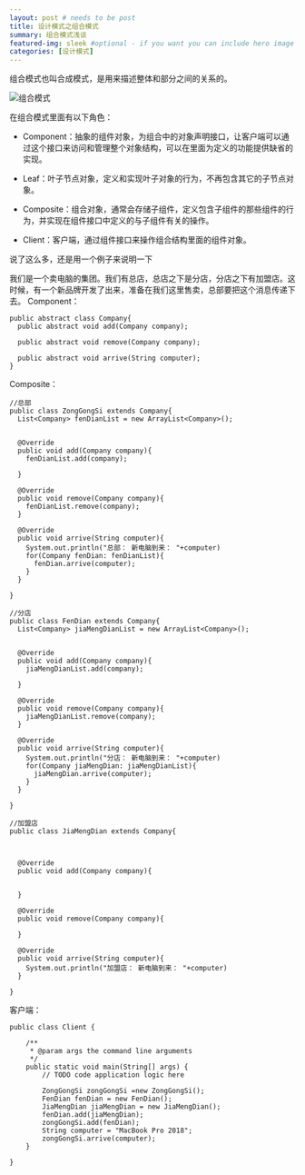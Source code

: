 ```yaml
---
layout: post # needs to be post
title: 设计模式之组合模式
summary: 组合模式浅谈
featured-img: sleek #optional - if you want you can include hero image
categories: [设计模式]
---
```

组合模式也叫合成模式，是用来描述整体和部分之间的关系的。

![组合模式](https://i.loli.net/2019/01/09/5c35e69fdc370.png)

在组合模式里面有以下角色：
- Component：抽象的组件对象，为组合中的对象声明接口，让客户端可以通过这个接口来访问和管理整个对象结构，可以在里面为定义的功能提供缺省的实现。

- Leaf：叶子节点对象，定义和实现叶子对象的行为，不再包含其它的子节点对象。

- Composite：组合对象，通常会存储子组件，定义包含子组件的那些组件的行为，并实现在组件接口中定义的与子组件有关的操作。

- Client：客户端，通过组件接口来操作组合结构里面的组件对象。

说了这么多，还是用一个例子来说明一下

我们是一个卖电脑的集团。我们有总店，总店之下是分店，分店之下有加盟店。这时候，有一个新品牌开发了出来，准备在我们这里售卖，总部要把这个消息传递下去。
Component：
```
public abstract class Company{
  public abstract void add(Company company);

  public abstract void remove(Company company);

  public abstract void arrive(String computer);
}
```
Composite：
```
//总部
public class ZongGongSi extends Company{
  List<Company> fenDianList = new ArrayList<Company>();


  @Override
  public void add(Company company){
    fenDianList.add(company);

  }

  @Override
  public void remove(Company company){
    fenDianList.remove(company);
  }

  @Override
  public void arrive(String computer){
    System.out.println("总部： 新电脑到来： "+computer)
    for(Company fenDian: fenDianList){
      fenDian.arrive(computer);
    }
  }

}

//分店
public class FenDian extends Company{
  List<Company> jiaMengDianList = new ArrayList<Company>();


  @Override
  public void add(Company company){
    jiaMengDianList.add(company);

  }

  @Override
  public void remove(Company company){
    jiaMengDianList.remove(company);
  }

  @Override
  public void arrive(String computer){
    System.out.println("分店： 新电脑到来： "+computer)
    for(Company jiaMengDian: jiaMengDianList){
      jiaMengDian.arrive(computer);
    }
  }

}

//加盟店
public class JiaMengDian extends Company{



  @Override
  public void add(Company company){


  }

  @Override
  public void remove(Company company){

  }

  @Override
  public void arrive(String computer){
    System.out.println("加盟店： 新电脑到来： "+computer)
  }

}
```
客户端：
```
public class Client {

    /**
     * @param args the command line arguments
     */
    public static void main(String[] args) {
        // TODO code application logic here

        ZongGongSi zongGongSi =new ZongGongSi();
        FenDian fenDian = new FenDian();
        JiaMengDian jiaMengDian = new JiaMengDian();
        fenDian.add(jiaMengDian);
        zongGongSi.add(fenDian);
        String computer = "MacBook Pro 2018";
        zongGongSi.arrive(computer);
    }

}
```
